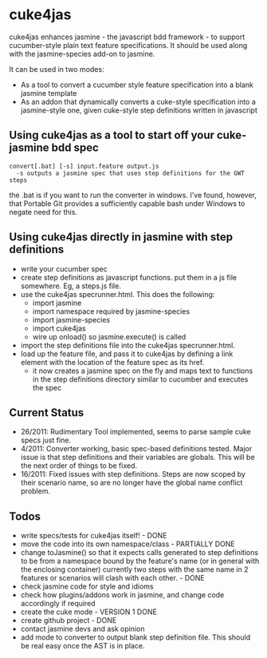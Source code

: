 cuke4jas
=========
cuke4jas enhances jasmine - the javascript bdd framework - to support cucumber-style plain text feature specifications. It should be used along with the jasmine-species add-on to jasmine.

It can be used in two modes:

- As a tool to convert a cucumber style feature specification into a blank jasmine template
- As an addon that dynamically converts a cuke-style specification into a jasmine-style one, given cuke-style step definitions written in javascript

Using cuke4jas as a tool to start off your cuke-jasmine bdd spec
---------------------------------------------------------------
    convert[.bat] [-s] input.feature output.js
      -s outputs a jasmine spec that uses step definitions for the GWT steps
    
the .bat is if you want to run the converter in windows. I've found, however, that Portable Git provides a sufficiently capable bash under Windows to negate need for this.
    
Using cuke4jas directly in jasmine with step definitions
----------------------------------------------------------
* write your cucumber spec
* create step definitions as javascript functions. put them in a js file somewhere. Eg, a steps.js file.
* use the cuke4jas specrunner.html. This does the following:
  * import jasmine
  * import namespace required by jasmine-species
  * import jasmine-species
  * import cuke4jas
  * wire up onload() so jasmine.execute() is called
* import the step definitions file into the cuke4jas specrunner.html.
* load up the feature file, and pass it to cuke4jas by defining a link element with the location of the feature spec as its href. 
  * it now creates a jasmine spec on the fly and maps text to functions in the step definitions directory similar to cucumber and executes the spec

Current Status
--------------
- 26/2011: Rudimentary Tool implemented, seems to parse sample cuke specs just fine.
- 4/2011: Converter working, basic spec-based definitions tested. Major issue is that step definitions and their variables are globals. This will be the next order of things to be fixed.
- 16/2011: Fixed issues with step definitions. Steps are now scoped by their scenario name, so are no longer have the global name conflict problem.

Todos
-----
* write specs/tests for cuke4jas itself! - DONE
* move the code into its own namespace/class - PARTIALLY DONE
* change toJasmine() so that it expects calls generated to step definitions to be from a namespace bound by the feature's name (or in general with the enclosing container)
  currently two steps with the same name in 2 features or scenarios will clash with each other. - DONE
* check jasmine code for style and idioms
* check how plugins/addons work in jasmine, and change code accordingly if required
* create the cuke mode  - VERSION 1 DONE
* create github project - DONE
* contact jasmine devs and ask opinion
* add mode to converter to output blank step definition file. This should be real easy once the AST is in place.